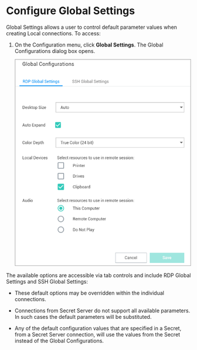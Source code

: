 [title]: # (Configure Global Settings)
[tags]: # (configure, global, settings)
[priority]: # (400)

# Configure Global Settings

Global Settings allows a user to control default parameter values when creating Local connections. To access:

1. On the Configuration menu, click **Global Settings**. The Global Configurations dialog box opens.

   ![](images/global-1.png)

The available options are accessible via tab controls and include RDP Global Settings and SSH Global Settings:

- These default options may be overridden within the individual connections.

- Connections from Secret Server do not support all available parameters. In such cases the default parameters will be substituted.

- Any of the default configuration values that are specified in a Secret, from a Secret Server connection, will use the values from the Secret instead of the Global Configurations.
